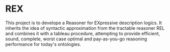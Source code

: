 REX
===
This project is to develope a Reasoner for EXpressive description logics.
It inherits the idea of syntactic approximation from the tractable reasoner REL and combines it with a tableau procedure,
attempting to provide efficient, sound, complete, worst case optimal and pay-as-you-go reasoning performance for today's 
ontologies.
